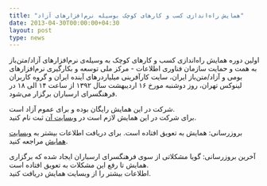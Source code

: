 ```yaml
---
title: "همایش راه‌اندازی کسب و کارهای کوچک بوسیله نرم‌افزارهای آزاد"
date: 2013-04-30T00:00:00+04:30
layout: post
type: news
---
```

اولین دوره همایش راه‌اندازی کسب و کارهای کوچک به وسیله‌ی نرم‌افزارهای آزاد/متن‌باز به همت و حمایت سازمان فناوری اطلاعات - مرکز ملی توسعه و بکارگیری نرم‌افزارهای بومی و آزاد/متن‌باز ایران، سایت کارآفرینی میلیاردرهای آینده ایران و گروه کاربران لینوکس تهران، روز دوشنبه مورخ ۱۶ اردیبهشت سال ۱۳۹۲ از ساعت ۱۴ الی ۱۸ در فرهنگسرای ارسباران برگزار می‌شود.

شرکت در این همایش رایگان بوده و برای عموم آزاد است.  
برای شرکت در این همایش لازم است در [وبسایت آن](http://iconfers.com/) ثبت نام کنید.

بروزرسانی: همایش به تعویق افتاده است. برای دریافت اطلاعات بیشتر به [وبسایت همایش](http://iconfers.com/) مراجعه کنید.

آخرین بروزرسانی:‌ گویا مشکلاتی از سوی فرهنگسرای ارسباران ایجاد شده که برگزاری همایش تا رفع این مشکلات به تعویق افتاده است.  
اطلاعات بیشتر را از وبسایت همایش دریافت کنید.